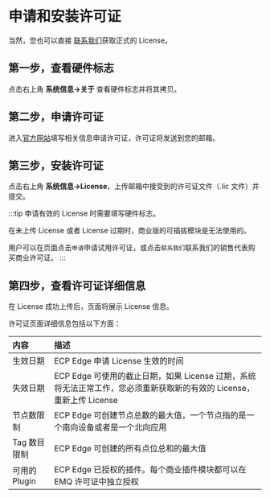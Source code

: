 # 申请和安装许可证

当然，您也可以直接 [联系我们](https://www.emqx.com/zh/contact?product=neuron)获取正式的 License。

## 第一步，查看硬件标志

点击右上角 **系统信息->关于** 查看硬件标志并将其拷贝。

## 第二步，申请许可证

进入[官方网站](https://www.emqx.com/zh/apply-licenses/neuron)填写相关信息申请许可证，许可证将发送到您的邮箱。

## 第三步，安装许可证

点击右上角 **系统信息->License**，上传邮箱中接受到的许可证文件（.lic 文件）并提交。

:::tip
申请有效的 License 时需要填写硬件标志。

在未上传 License 或者 License 过期时，商业版的可插拔模块是无法使用的。

用户可以在页面点击`申请`申请试用许可证，或点击`联系我们`联系我们的销售代表购买商业许可证。
:::

## 第四步，查看许可证详细信息

在 License 成功上传后，页面将展示 License 信息。

许可证页面详细信息包括以下方面：

| 内容          | 描述                                                         |
| :------------ | :----------------------------------------------------------- |
| 生效日期      | ECP Edge 申请 License 生效的时间                             |
| 失效日期      | ECP Edge 可使用的截止日期，如果 License 过期，系统将无法正常工作，您必须重新获取新的有效的 License，重新上传 License |
| 节点数限制    | ECP Edge 可创建节点总数的最大值，一个节点指的是一个南向设备或者是一个北向应用 |
| Tag 数目限制  | ECP Edge 可创建的所有点位总和的最大值                        |
| 可用的 Plugin | ECP Edge 已授权的插件。每个商业插件模块都可以在 EMQ 许可证中独立授权 |